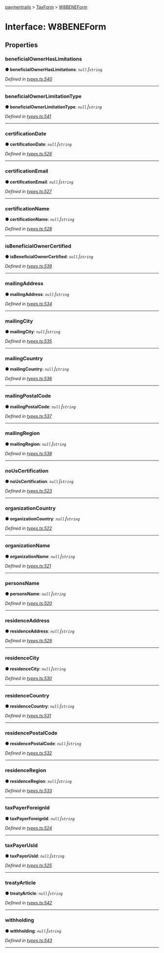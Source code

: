 [paymentrails](../README.md) > [TaxForm](../modules/taxform.md) > [W8BENEForm](../interfaces/taxform.w8beneform.md)



# Interface: W8BENEForm


## Properties
<a id="beneficialownerhaslimitations"></a>

###  beneficialOwnerHasLimitations

**●  beneficialOwnerHasLimitations**:  *`null`⎮`string`* 

*Defined in [types.ts:540](https://github.com/PaymentRails/javascript-sdk/blob/9b4ee77/lib/types.ts#L540)*





___

<a id="beneficialownerlimitationtype"></a>

###  beneficialOwnerLimitationType

**●  beneficialOwnerLimitationType**:  *`null`⎮`string`* 

*Defined in [types.ts:541](https://github.com/PaymentRails/javascript-sdk/blob/9b4ee77/lib/types.ts#L541)*





___

<a id="certificationdate"></a>

###  certificationDate

**●  certificationDate**:  *`null`⎮`string`* 

*Defined in [types.ts:526](https://github.com/PaymentRails/javascript-sdk/blob/9b4ee77/lib/types.ts#L526)*





___

<a id="certificationemail"></a>

###  certificationEmail

**●  certificationEmail**:  *`null`⎮`string`* 

*Defined in [types.ts:527](https://github.com/PaymentRails/javascript-sdk/blob/9b4ee77/lib/types.ts#L527)*





___

<a id="certificationname"></a>

###  certificationName

**●  certificationName**:  *`null`⎮`string`* 

*Defined in [types.ts:528](https://github.com/PaymentRails/javascript-sdk/blob/9b4ee77/lib/types.ts#L528)*





___

<a id="isbeneficialownercertified"></a>

###  isBeneficialOwnerCertified

**●  isBeneficialOwnerCertified**:  *`null`⎮`string`* 

*Defined in [types.ts:539](https://github.com/PaymentRails/javascript-sdk/blob/9b4ee77/lib/types.ts#L539)*





___

<a id="mailingaddress"></a>

###  mailingAddress

**●  mailingAddress**:  *`null`⎮`string`* 

*Defined in [types.ts:534](https://github.com/PaymentRails/javascript-sdk/blob/9b4ee77/lib/types.ts#L534)*





___

<a id="mailingcity"></a>

###  mailingCity

**●  mailingCity**:  *`null`⎮`string`* 

*Defined in [types.ts:535](https://github.com/PaymentRails/javascript-sdk/blob/9b4ee77/lib/types.ts#L535)*





___

<a id="mailingcountry"></a>

###  mailingCountry

**●  mailingCountry**:  *`null`⎮`string`* 

*Defined in [types.ts:536](https://github.com/PaymentRails/javascript-sdk/blob/9b4ee77/lib/types.ts#L536)*





___

<a id="mailingpostalcode"></a>

###  mailingPostalCode

**●  mailingPostalCode**:  *`null`⎮`string`* 

*Defined in [types.ts:537](https://github.com/PaymentRails/javascript-sdk/blob/9b4ee77/lib/types.ts#L537)*





___

<a id="mailingregion"></a>

###  mailingRegion

**●  mailingRegion**:  *`null`⎮`string`* 

*Defined in [types.ts:538](https://github.com/PaymentRails/javascript-sdk/blob/9b4ee77/lib/types.ts#L538)*





___

<a id="nouscertification"></a>

###  noUsCertification

**●  noUsCertification**:  *`null`⎮`string`* 

*Defined in [types.ts:523](https://github.com/PaymentRails/javascript-sdk/blob/9b4ee77/lib/types.ts#L523)*





___

<a id="organizationcountry"></a>

###  organizationCountry

**●  organizationCountry**:  *`null`⎮`string`* 

*Defined in [types.ts:522](https://github.com/PaymentRails/javascript-sdk/blob/9b4ee77/lib/types.ts#L522)*





___

<a id="organizationname"></a>

###  organizationName

**●  organizationName**:  *`null`⎮`string`* 

*Defined in [types.ts:521](https://github.com/PaymentRails/javascript-sdk/blob/9b4ee77/lib/types.ts#L521)*





___

<a id="personsname"></a>

###  personsName

**●  personsName**:  *`null`⎮`string`* 

*Defined in [types.ts:520](https://github.com/PaymentRails/javascript-sdk/blob/9b4ee77/lib/types.ts#L520)*





___

<a id="residenceaddress"></a>

###  residenceAddress

**●  residenceAddress**:  *`null`⎮`string`* 

*Defined in [types.ts:529](https://github.com/PaymentRails/javascript-sdk/blob/9b4ee77/lib/types.ts#L529)*





___

<a id="residencecity"></a>

###  residenceCity

**●  residenceCity**:  *`null`⎮`string`* 

*Defined in [types.ts:530](https://github.com/PaymentRails/javascript-sdk/blob/9b4ee77/lib/types.ts#L530)*





___

<a id="residencecountry"></a>

###  residenceCountry

**●  residenceCountry**:  *`null`⎮`string`* 

*Defined in [types.ts:531](https://github.com/PaymentRails/javascript-sdk/blob/9b4ee77/lib/types.ts#L531)*





___

<a id="residencepostalcode"></a>

###  residencePostalCode

**●  residencePostalCode**:  *`null`⎮`string`* 

*Defined in [types.ts:532](https://github.com/PaymentRails/javascript-sdk/blob/9b4ee77/lib/types.ts#L532)*





___

<a id="residenceregion"></a>

###  residenceRegion

**●  residenceRegion**:  *`null`⎮`string`* 

*Defined in [types.ts:533](https://github.com/PaymentRails/javascript-sdk/blob/9b4ee77/lib/types.ts#L533)*





___

<a id="taxpayerforeignid"></a>

###  taxPayerForeignId

**●  taxPayerForeignId**:  *`null`⎮`string`* 

*Defined in [types.ts:524](https://github.com/PaymentRails/javascript-sdk/blob/9b4ee77/lib/types.ts#L524)*





___

<a id="taxpayerusid"></a>

###  taxPayerUsId

**●  taxPayerUsId**:  *`null`⎮`string`* 

*Defined in [types.ts:525](https://github.com/PaymentRails/javascript-sdk/blob/9b4ee77/lib/types.ts#L525)*





___

<a id="treatyarticle"></a>

###  treatyArticle

**●  treatyArticle**:  *`null`⎮`string`* 

*Defined in [types.ts:542](https://github.com/PaymentRails/javascript-sdk/blob/9b4ee77/lib/types.ts#L542)*





___

<a id="withholding"></a>

###  withholding

**●  withholding**:  *`null`⎮`string`* 

*Defined in [types.ts:543](https://github.com/PaymentRails/javascript-sdk/blob/9b4ee77/lib/types.ts#L543)*





___


